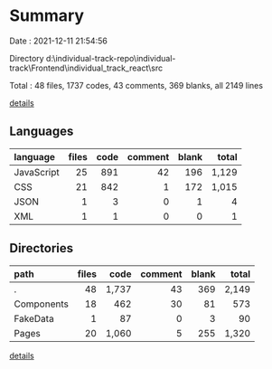 # Summary

Date : 2021-12-11 21:54:56

Directory d:\individual-track-repo\individual-track\Frontend\individual_track_react\src

Total : 48 files,  1737 codes, 43 comments, 369 blanks, all 2149 lines

[details](details.md)

## Languages
| language | files | code | comment | blank | total |
| :--- | ---: | ---: | ---: | ---: | ---: |
| JavaScript | 25 | 891 | 42 | 196 | 1,129 |
| CSS | 21 | 842 | 1 | 172 | 1,015 |
| JSON | 1 | 3 | 0 | 1 | 4 |
| XML | 1 | 1 | 0 | 0 | 1 |

## Directories
| path | files | code | comment | blank | total |
| :--- | ---: | ---: | ---: | ---: | ---: |
| . | 48 | 1,737 | 43 | 369 | 2,149 |
| Components | 18 | 462 | 30 | 81 | 573 |
| FakeData | 1 | 87 | 0 | 3 | 90 |
| Pages | 20 | 1,060 | 5 | 255 | 1,320 |

[details](details.md)